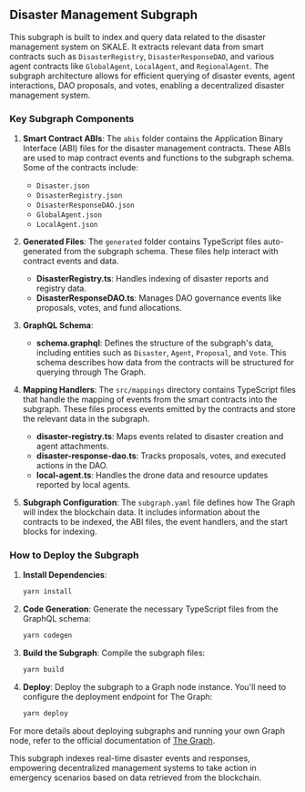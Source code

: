 
## Disaster Management Subgraph

This subgraph is built to index and query data related to the disaster management system on SKALE. It extracts relevant data from smart contracts such as `DisasterRegistry`, `DisasterResponseDAO`, and various agent contracts like `GlobalAgent`, `LocalAgent`, and `RegionalAgent`. The subgraph architecture allows for efficient querying of disaster events, agent interactions, DAO proposals, and votes, enabling a decentralized disaster management system.

### **Key Subgraph Components**

1.  **Smart Contract ABIs**: The `abis` folder contains the Application Binary Interface (ABI) files for the disaster management contracts. These ABIs are used to map contract events and functions to the subgraph schema. Some of the contracts include:
    
    -   `Disaster.json`
    -   `DisasterRegistry.json`
    -   `DisasterResponseDAO.json`
    -   `GlobalAgent.json`
    -   `LocalAgent.json`
2.  **Generated Files**: The `generated` folder contains TypeScript files auto-generated from the subgraph schema. These files help interact with contract events and data.
    
    -   **DisasterRegistry.ts**: Handles indexing of disaster reports and registry data.
    -   **DisasterResponseDAO.ts**: Manages DAO governance events like proposals, votes, and fund allocations.
3.  **GraphQL Schema**:
    
    -   **schema.graphql**: Defines the structure of the subgraph's data, including entities such as `Disaster`, `Agent`, `Proposal`, and `Vote`. This schema describes how data from the contracts will be structured for querying through The Graph.
4.  **Mapping Handlers**: The `src/mappings` directory contains TypeScript files that handle the mapping of events from the smart contracts into the subgraph. These files process events emitted by the contracts and store the relevant data in the subgraph.
    
    -   **disaster-registry.ts**: Maps events related to disaster creation and agent attachments.
    -   **disaster-response-dao.ts**: Tracks proposals, votes, and executed actions in the DAO.
    -   **local-agent.ts**: Handles the drone data and resource updates reported by local agents.
5.  **Subgraph Configuration**: The `subgraph.yaml` file defines how The Graph will index the blockchain data. It includes information about the contracts to be indexed, the ABI files, the event handlers, and the start blocks for indexing.
    

### **How to Deploy the Subgraph**

1.  **Install Dependencies**:
    
    ```sh
    yarn install
    ``` 
    
3.  **Code Generation**: Generate the necessary TypeScript files from the GraphQL schema:
    
  
    ```sh 
    yarn codegen
    ``` 
    
4.  **Build the Subgraph**: Compile the subgraph files:


    ```sh 
    yarn build 
    ``` 
    
5.  **Deploy**: Deploy the subgraph to a Graph node instance. You'll need to configure the deployment endpoint for The Graph:
      ```sh
      yarn deploy
      ``` 
    

For more details about deploying subgraphs and running your own Graph node, refer to the official documentation of [The Graph](https://github.com/graphprotocol/graph-node).

This subgraph indexes real-time disaster events and responses, empowering decentralized management systems to take action in emergency scenarios based on data retrieved from the blockchain.
